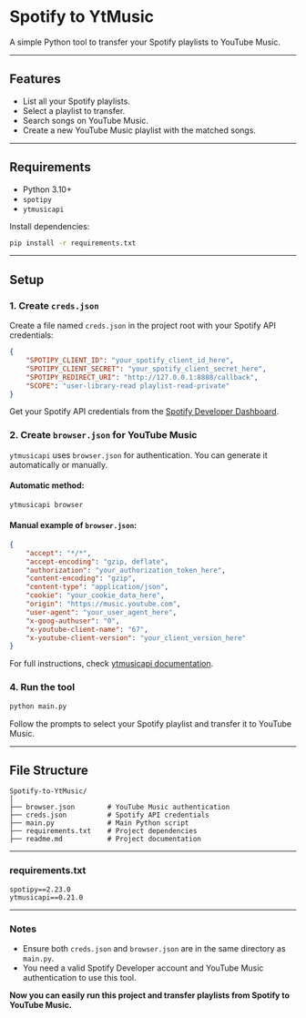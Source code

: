 # Spotify to YtMusic

A simple Python tool to transfer your Spotify playlists to YouTube Music.

---

## Features

* List all your Spotify playlists.
* Select a playlist to transfer.
* Search songs on YouTube Music.
* Create a new YouTube Music playlist with the matched songs.

---

## Requirements

* Python 3.10+
* `spotipy`
* `ytmusicapi`

Install dependencies:

```bash
pip install -r requirements.txt
```

---

## Setup

### 1. Create `creds.json`

Create a file named `creds.json` in the project root with your Spotify API credentials:

```json
{
    "SPOTIPY_CLIENT_ID": "your_spotify_client_id_here",
    "SPOTIPY_CLIENT_SECRET": "your_spotify_client_secret_here",
    "SPOTIPY_REDIRECT_URI": "http://127.0.0.1:8888/callback",
    "SCOPE": "user-library-read playlist-read-private"
}
```

Get your Spotify API credentials from the [Spotify Developer Dashboard](https://developer.spotify.com/dashboard/).

### 2. Create `browser.json` for YouTube Music

`ytmusicapi` uses `browser.json` for authentication. You can generate it automatically or manually.

#### Automatic method:

```bash
ytmusicapi browser
```

#### Manual example of `browser.json`:

```json
{
    "accept": "*/*",
    "accept-encoding": "gzip, deflate",
    "authorization": "your_authorization_token_here",
    "content-encoding": "gzip",
    "content-type": "application/json",
    "cookie": "your_cookie_data_here",
    "origin": "https://music.youtube.com",
    "user-agent": "your_user_agent_here",
    "x-goog-authuser": "0",
    "x-youtube-client-name": "67",
    "x-youtube-client-version": "your_client_version_here"
}
```

For full instructions, check [ytmusicapi documentation](https://ytmusicapi.readthedocs.io/en/latest/setup.html).

### 4. Run the tool

```bash
python main.py
```

Follow the prompts to select your Spotify playlist and transfer it to YouTube Music.

---

## File Structure

```
Spotify-to-YtMusic/
│
├── browser.json        # YouTube Music authentication
├── creds.json          # Spotify API credentials
├── main.py             # Main Python script
├── requirements.txt    # Project dependencies
├── readme.md           # Project documentation
```

---

### requirements.txt

```
spotipy==2.23.0
ytmusicapi==0.21.0
```

---

### Notes

* Ensure both `creds.json` and `browser.json` are in the same directory as `main.py`.
* You need a valid Spotify Developer account and YouTube Music authentication to use this tool.

**Now you can easily run this project and transfer playlists from Spotify to YouTube Music.**